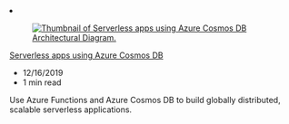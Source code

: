 <!-- This file is automatically generated by build/architectures/build_index.py. Any updates will be lost. -->

<!-- markdownlint-disable MD033 -->

<li class="grid-item item-column" data-categories="Databases Developer Tools ">
<article class="card">
    <div class="card-header has-margin-bottom-none" aria-hidden="true">
        <figure class="image diagram has-height-175 has-overflow-hidden level">
            <a href="/azure/architecture/solution-ideas/articles/serverless-apps-using-cosmos-db"><img src="/azure/architecture/browse/thumbs/serverless-apps-using-cosmos-db.png" class="diagram" alt="Thumbnail of Serverless apps using Azure Cosmos DB Architectural Diagram." data-linktype="relative-path"></a>
        </figure>
    </div>
    <div class="card-content">
        <a class="card-content-title has-margin-top-none" href="/azure/architecture/solution-ideas/articles/serverless-apps-using-cosmos-db">
            <p>Serverless apps using Azure Cosmos DB</p>
        </a>
        <ul class="card-content-metadata">
            <li>12/16/2019</li>
            <li>1 min read</li>
        </ul>
        <p class="card-content-description">Use Azure Functions and Azure Cosmos DB to build globally distributed, scalable serverless applications.</p>
        <div class="bottom-to-top-fade is-hidden-mobile"></div>
    </div>
</article>
</li>
